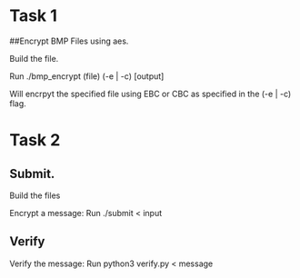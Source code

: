 # Task 1

##Encrypt BMP Files using aes.

Build the file. 

Run ./bmp_encrypt (file) (-e | -c) [output]

Will encrpyt the specified file using EBC or CBC as specified in the (-e | -c) flag.

# Task 2

## Submit.

Build the files

Encrypt a message: Run ./submit < input  

## Verify

Verify the message: Run python3 verify.py < message
